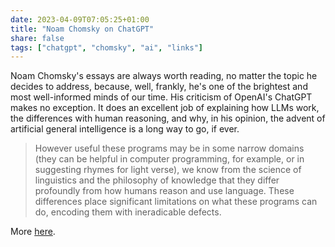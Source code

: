```yaml
---
date: 2023-04-09T07:05:25+01:00
title: "Noam Chomsky on ChatGPT"
share: false
tags: ["chatgpt", "chomsky", "ai", "links"]
---
```

Noam Chomsky's essays are always worth reading, no matter the topic he decides to address, because, well, frankly, he's
one of the brightest and most well-informed minds of our time. His criticism of OpenAI's ChatGPT makes no exception. It
does an excellent job of explaining how LLMs work, the differences with human reasoning, and why, in his opinion, the
advent of artificial general intelligence is a long way to go, if ever.

> However useful these programs may be in some narrow domains (they can be helpful in computer programming, for
> example, or in suggesting rhymes for light verse), we know from the science of linguistics and the philosophy of
> knowledge that they differ profoundly from how humans reason and use language. These differences place significant
> limitations on what these programs can do, encoding them with ineradicable defects. 

More [here](https://archive.is/AgWkn).



 [rss]: https://nicolaiarocci.com/index.xml
 [m]: https://fosstodon.org/@nicola
 [nl]: https://buttondown.email/nicolaiarocci
